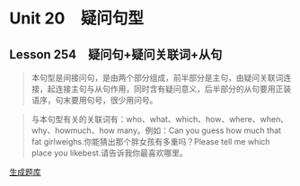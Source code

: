 ﻿ # Unit 20　疑问句型
 ## Lesson 254　疑问句+疑问关联词+从句
 
> 本句型是间接问句，是由两个部分组成，前半部分是主句，由疑问关联词连接，起连接主句与从句作用，同时含有疑问意义，后半部分的从句要用正装语序，句末要用句号，很少用问号。

> 与本句型有关的关联词有：who、what、which、how、where、when、why、howmuch、how many。例如：Can you guess how much that fat girlweighs.你能猜出那个胖女孩有多重吗？Please tell me which place you likebest.请告诉我你最喜欢哪里。


 [生成题库](./question/f254.json)